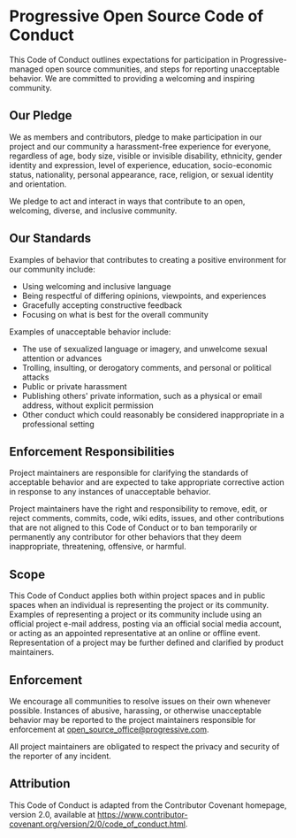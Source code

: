 # Progressive Open Source Code of Conduct

This Code of Conduct outlines expectations for participation in Progressive-managed open source communities, and steps for reporting unacceptable behavior. We are committed to providing a welcoming and inspiring community.

## Our Pledge

We as members and contributors, pledge to make participation in our project and our community a harassment-free experience for everyone, regardless of age, body size, visible or invisible disability, ethnicity, gender identity and expression, level of experience, education, socio-economic status, nationality, personal appearance, race, religion, or sexual identity and orientation.

We pledge to act and interact in ways that contribute to an open, welcoming, diverse, and inclusive community.

## Our Standards

Examples of behavior that contributes to creating a positive environment for our community include:

- Using welcoming and inclusive language
- Being respectful of differing opinions, viewpoints, and experiences
- Gracefully accepting constructive feedback
- Focusing on what is best for the overall community

Examples of unacceptable behavior include:

- The use of sexualized language or imagery, and unwelcome sexual attention or advances
- Trolling, insulting, or derogatory comments, and personal or political attacks
- Public or private harassment
- Publishing others' private information, such as a physical or email address, without explicit permission
- Other conduct which could reasonably be considered inappropriate in a professional setting

## Enforcement Responsibilities

Project maintainers are responsible for clarifying the standards of acceptable behavior and are expected to take appropriate corrective action in response to any instances of unacceptable behavior.

Project maintainers have the right and responsibility to remove, edit, or reject comments, commits, code, wiki edits, issues, and other contributions that are not aligned to this Code of Conduct or to ban temporarily or permanently any contributor for other behaviors that they deem inappropriate, threatening, offensive, or harmful.

## Scope

This Code of Conduct applies both within project spaces and in public spaces when an individual is representing the project or its community. Examples of representing a project or its community include using an official project e-mail address, posting via an official social media account, or acting as an appointed representative at an online or offline event. Representation of a project may be further defined and clarified by product maintainers.

## Enforcement

We encourage all communities to resolve issues on their own whenever possible. Instances of abusive, harassing, or otherwise unacceptable behavior may be reported to the project maintainers responsible for enforcement at open_source_office@progressive.com.

All project maintainers are obligated to respect the privacy and security of the reporter of any incident.

## Attribution

This Code of Conduct is adapted from the Contributor Covenant homepage,
version 2.0, available at
https://www.contributor-covenant.org/version/2/0/code_of_conduct.html.